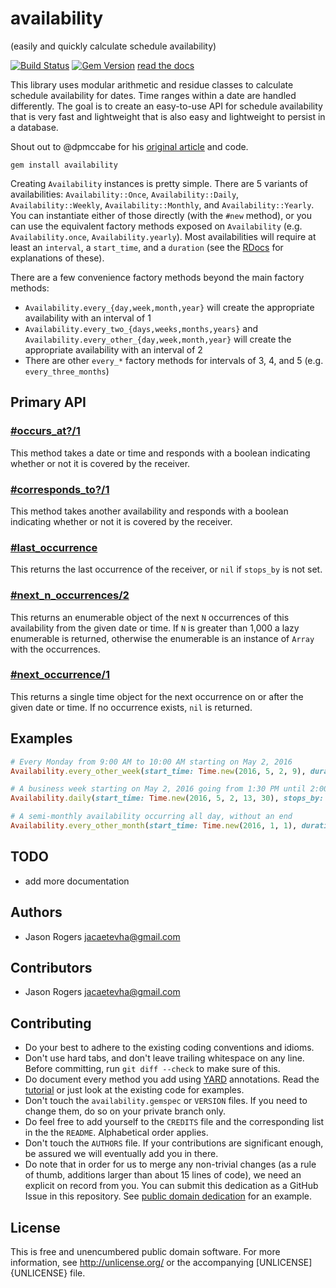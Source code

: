 # availability
(easily and quickly calculate schedule availability)

[![Build Status](https://travis-ci.org/upper-hand/availability.svg?branch=master)](https://travis-ci.org/upper-hand/availability)
[![Gem Version](https://badge.fury.io/rb/availability.svg)](https://badge.fury.io/rb/availability)
[read the docs][DOCS]

This library uses modular arithmetic and residue classes to calculate schedule availability for dates. Time ranges within a date are handled differently. The goal is to create an easy-to-use API for schedule availability that is very fast and lightweight that is also easy and lightweight to persist in a database.

Shout out to @dpmccabe for his [original article](http://dmcca.be/2014/01/09/recurring-subscriptions-with-ruby-rspec-and-modular-arithmetic.html) and code.

```
gem install availability
```

Creating `Availability` instances is pretty simple. There are 5 variants of availabilities: `Availability::Once`, `Availability::Daily`, `Availability::Weekly`, `Availability::Monthly`, and `Availability::Yearly`. You can instantiate either of those directly (with the `#new` method), or you can use the equivalent factory methods exposed on `Availability` (e.g. `Availability.once`, `Availability.yearly`). Most availabilities will require at least an `interval`, a `start_time`, and a `duration` (see the [RDocs](http://www.rubydoc.info/gems/availability/Availability/AbstractAvailability#initialize-instance_method) for explanations of these).

There are a few convenience factory methods beyond the main factory methods:
  - `Availability.every_{day,week,month,year}` will create the appropriate availability with an interval of 1
  - `Availability.every_two_{days,weeks,months,years}` and `Availability.every_other_{day,week,month,year}` will create the appropriate availability with an interval of 2
  - There are other `every_*` factory methods for intervals of 3, 4, and 5 (e.g. `every_three_months`)

## Primary API

### [#occurs_at?/1][OCCURS_AT]
This method takes a date or time and responds with a boolean indicating whether or not it is covered by the receiver.

### [#corresponds_to?/1][CORRESPONDS_TO]
This method takes another availability and responds with a boolean indicating whether or not it is covered by the receiver.

### [#last_occurrence][LAST_OCCURRENCE]
This returns the last occurrence of the receiver, or `nil` if `stops_by` is not set.

### [#next_n_occurrences/2][NEXT_N_OCCURS]
This returns an enumerable object of the next `N` occurrences of this availability from the given date or time. If `N` is greater than 1,000 a lazy enumerable is returned, otherwise the enumerable is an instance of `Array` with the occurrences.

### [#next_occurrence/1][NEXT_OCCUR]
This returns a single time object for the next occurrence on or after the given date or time. If no occurrence exists, `nil` is returned.

## Examples

```ruby
# Every Monday from 9:00 AM to 10:00 AM starting on May 2, 2016
Availability.every_other_week(start_time: Time.new(2016, 5, 2, 9), duration: 1.hour)

# A business week starting on May 2, 2016 going from 1:30 PM until 2:00 PM every day
Availability.daily(start_time: Time.new(2016, 5, 2, 13, 30), stops_by: Time.new(2016, 5, 6), duration: 30.minutes)

# A semi-monthly availability occurring all day, without an end
Availability.every_other_month(start_time: Time.new(2016, 1, 1), duration: 1.day)
```

## TODO

* add more documentation

## Authors

* Jason Rogers <jacaetevha@gmail.com>

## Contributors

* Jason Rogers <jacaetevha@gmail.com>

## Contributing

* Do your best to adhere to the existing coding conventions and idioms.
* Don't use hard tabs, and don't leave trailing whitespace on any line.
  Before committing, run `git diff --check` to make sure of this.
* Do document every method you add using [YARD][] annotations. Read the
  [tutorial][YARD-GS] or just look at the existing code for examples.
* Don't touch the `availability.gemspec` or `VERSION` files. If you need
  to change them, do so on your private branch only.
* Do feel free to add yourself to the `CREDITS` file and the
  corresponding list in the the `README`. Alphabetical order applies.
* Don't touch the `AUTHORS` file. If your contributions are significant
  enough, be assured we will eventually add you in there.
* Do note that in order for us to merge any non-trivial changes (as a rule
  of thumb, additions larger than about 15 lines of code), we need an
  explicit on record from you. You can submit this dedication as a GitHub
  Issue in this repository. See [public domain dedication][PDD] for an example.

## License

This is free and unencumbered public domain software. For more information,
see <http://unlicense.org/> or the accompanying [UNLICENSE]{UNLICENSE} file.

[YARD]:             http://yardoc.org/
[YARD-GS]:          http://rubydoc.info/docs/yard/file/docs/GettingStarted.md
[PDD]:              http://lists.w3.org/Archives/Public/public-rdf-ruby/2010May/0013.html
[DOCS]:             http://www.rubydoc.info/gems/availability
[OCCURS_AT]:        http://www.rubydoc.info/gems/availability/Availability/AbstractAvailability#occurs_at%3F-instance_method
[CORRESPONDS_TO]:   http://www.rubydoc.info/gems/availability/Availability/AbstractAvailability#corresponds_to%3F-instance_method
[LAST_OCCURRENCE]:  http://www.rubydoc.info/gems/availability/Availability/AbstractAvailability#last_occurrence-instance_method
[NEXT_N_OCCURS]:    http://www.rubydoc.info/gems/availability/Availability/AbstractAvailability#next_n_occurrences-instance_method
[NEXT_OCCUR]:       http://www.rubydoc.info/gems/availability/Availability/AbstractAvailability#next_occurrence-instance_method
